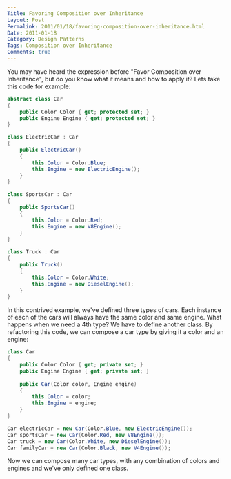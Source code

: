 ```yaml
---
Title: Favoring Composition over Inheritance
Layout: Post
Permalink: 2011/01/18/favoring-composition-over-inheritance.html
Date: 2011-01-18
Category: Design Patterns
Tags: Composition over Inheritance 
Comments: true
---
```


You may have heard the expression before "Favor Composition over Inheritance", but do you know what it means and how to apply it? Lets take this code for example:

```c#
abstract class Car
{
	public Color Color { get; protected set; }
	public Engine Engine { get; protected set; }
}

class ElectricCar : Car
{
	public ElectricCar()
	{
		this.Color = Color.Blue;
		this.Engine = new ElectricEngine();
	}
}

class SportsCar : Car
{
	public SportsCar()
	{
		this.Color = Color.Red;
		this.Engine = new V8Engine();
	}
}

class Truck : Car
{
	public Truck()
	{
		this.Color = Color.White;
		this.Engine = new DieselEngine();
	}
}
```

In this contrived example, we've defined three types of cars. Each instance of each of the cars will always have the same color and same engine. What happens when we need a 4th type? We have to define another class. By refactoring this code, we can compose a car type by giving it a color and an engine:

```c#
class Car
{
	public Color Color { get; private set; }
	public Engine Engine { get; private set; }
	
	public Car(Color color, Engine engine)
	{
		this.Color = color;
		this.Engine = engine;
	}
}

Car electricCar = new Car(Color.Blue, new ElectricEngine());
Car sportsCar = new Car(Color.Red, new V8Engine());
Car truck = new Car(Color.White, new DieselEngine());
Car familyCar = new Car(Color.Black, new V4Engine());
```

Now we can compose many car types, with any combination of colors and engines and we've only defined one class.

